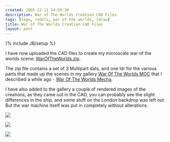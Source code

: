 ```yaml
---
created: 2005-12-11 14:59:38
description: War of The Worlds Creation CAD Files
tags: [lego, robots, war of the worlds, ldraw]
title: War of The Worlds Creation CAD Files
layout: post
---
```

{% include JB/setup %}

I have now uploaded the CAD files to create my microscale war of the worlds scene: <a href="tiki-download_file.php?fileId=26">WarOfTheWorlds.zip</a>.

The zip file contains a set of 3 Multipart dats, and one ldr for the various parts that made up the scenes in my gallery <a href="http://orionrobots.co.uk/tiki-browse_gallery.php?galleryId=14">War Of The Worlds MOC</a> that I described a while ago - <a href="War of the Worlds Mecha.html">War Of The Worlds Mecha</a>.

I have also added to the gallery a couple of rendered images of the creations, as they came out in the CAD, you can probably see the slight differences in the ship, and some stuff on the London backdrop was left out. But the war machine itself was put in completely without alterations.

<a href="browseimage324"><img src="image324&amp;thumb=1"/></a>

<a href="browseimage323"><img src="image323&amp;thumb=1"/></a>

<a href="browseimage322"><img src="image322&amp;thumb=1"/></a>
